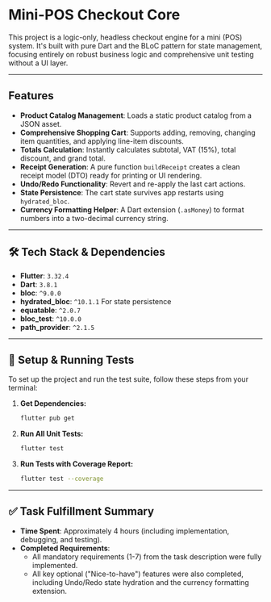 # Mini-POS Checkout Core

This project is a logic-only, headless checkout engine for a mini (POS) system. It's built with pure Dart and the BLoC pattern for state management, focusing entirely on robust business logic and comprehensive unit testing without a UI layer.

-----

## Features

  - **Product Catalog Management**: Loads a static product catalog from a JSON asset. 
  - **Comprehensive Shopping Cart**: Supports adding, removing, changing item quantities, and applying line-item discounts. 
  - **Totals Calculation**: Instantly calculates subtotal, VAT (15%), total discount, and grand total. 
  - **Receipt Generation**: A pure function `buildReceipt` creates a clean receipt model (DTO) ready for printing or UI rendering. 
  - **Undo/Redo Functionality**: Revert and re-apply the last cart actions. 
  - **State Persistence**: The cart state survives app restarts using `hydrated_bloc`. 
  - **Currency Formatting Helper**: A Dart extension (`.asMoney`) to format numbers into a two-decimal currency string. 

-----

## 🛠️ Tech Stack & Dependencies

  - **Flutter**: `3.32.4`
  - **Dart**: `3.8.1`
  - **bloc**: `^9.0.0` 
  - **hydrated\_bloc**: `^10.1.1` For state persistence 
  - **equatable**: `^2.0.7` 
  - **bloc\_test**: `^10.0.0` 
  - **path\_provider**: `^2.1.5` 

-----

## 🚀 Setup & Running Tests

To set up the project and run the test suite, follow these steps from your terminal:

1.  **Get Dependencies:**

    ```bash
    flutter pub get
    ```

2.  **Run All Unit Tests:**

    ```bash
    flutter test
    ```

3.  **Run Tests with Coverage Report:**

    ```bash
    flutter test --coverage
    ```

-----

## ✅ Task Fulfillment Summary

  - **Time Spent**: Approximately 4 hours (including implementation, debugging, and testing).
  - **Completed Requirements**:
      - All mandatory requirements (1-7) from the task description were fully implemented. 
      - All key optional ("Nice-to-have") features were also completed, including Undo/Redo  state hydration  and the currency formatting extension. 
